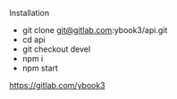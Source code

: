 Installation

- git clone git@gitlab.com:ybook3/api.git
- cd api
- git checkout devel
- npm i
- npm start

https://gitlab.com/ybook3